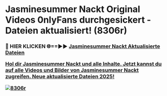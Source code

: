 # Jasminesummer Nackt Original Videos 0nlyFans durchgesickert - Dateien aktualisiert! (8306r)

<h3>🔴 HIER KLICKEN 🌐==►► <a href="https://tinyurl.com/h6vf6nb8" rel="nofollow">Jasminesummer Nackt Aktualisierte Dateien

Hol dir Jasminesummer Nackt und alle Inhalte. Jetzt kannst du auf alle Videos und Bilder von Jasminesummer Nackt zugreifen. Neue aktualisierte Dateien 2025!

[![8306r](https://i.imgur.com/sD4kR3V.gif)](https://tinyurl.com/h6vf6nb8)
